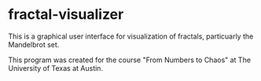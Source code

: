 # fractal-visualizer

This is a graphical user interface for visualization of fractals, particuarly the Mandelbrot set.

This program was created for the course "From Numbers to Chaos" at The University of Texas at Austin.